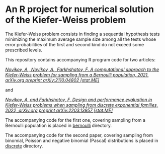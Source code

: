 # An R project for numerical solution of the Kiefer-Weiss problem

The Kiefer-Weiss problem consists in finding a sequential hypothesis tests minimizing the maximum average sample size 
among all the tests whose error probabilities of the first and second kind do not exceed some prescribed levels.

This repository contains accompanying R program code for two articles:

[*Novikov, A., Novikov, A., Farkhshatov, F. A computational approach to  the Kiefer-Weiss problem for sampling from 
a Bernoulli population, 2021, arXiv.org preprint arXiv:2110.04802 [stat.ME]*](https://arxiv.org/abs/2110.04802)

and

[*Novikov, A. and Farkhshatov, F. Design and performance evaluation in Kiefer-Weiss problems when sampling from discrete 
exponential families, 2022, arXiv.org preprint arXiv:2203.13957 [stat.ME]*](https://arxiv.org/abs/2203.13957)


The accompanying code for the first one, covering sampling from a Bernoulli population is placed in [bernoulli](bernoulli) directory. 

The accompanying code for the second paper, covering sampling from binomial, Poisson and negative binomial (Pascal)
distributions is placed in [discrete](discrete) directory.

